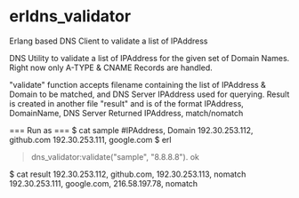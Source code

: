 # erldns_validator
Erlang based DNS Client to validate a list of IPAddress

DNS Utility to validate a list of IPAddress for the given set of Domain Names. 
Right now only A-TYPE & CNAME Records are handled.

"validate" function accepts filename containing the list of IPAddress & Domain to be matched, and DNS Server IPAddress used for querying.
Result is created in another file "result" and is of the format 
  IPAddress, DomainName, DNS Server Returned IPAddress, match/nomatch

=== Run as ===
$ cat sample
  #IPAddress, Domain
  192.30.253.112, github.com
  192.30.253.111, google.com
$ erl
> dns_validator:validate("sample", "8.8.8.8").
ok

$ cat result
192.30.253.112, github.com, 192.30.253.113, nomatch
192.30.253.111, google.com, 216.58.197.78, nomatch
